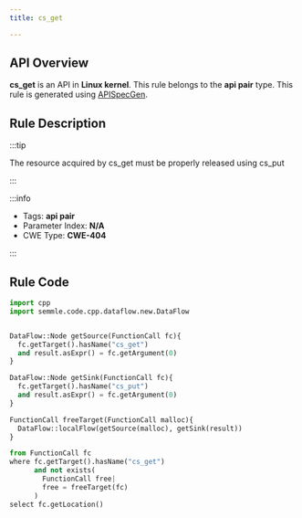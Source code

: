 ```yaml
---
title: cs_get

---
```



## API Overview
**cs_get** is an API in **Linux kernel**. This rule belongs to the **api pair** type. This rule is generated using [APISpecGen](../../tools/APISpecGen).
## Rule Description

:::tip

The resource acquired by cs_get must be properly released using cs_put

:::

:::info

- Tags: **api pair**
- Parameter Index: **N/A**
- CWE Type: **CWE-404**

:::

## Rule Code
```python
import cpp
import semmle.code.cpp.dataflow.new.DataFlow


DataFlow::Node getSource(FunctionCall fc){
  fc.getTarget().hasName("cs_get")
  and result.asExpr() = fc.getArgument(0)
}

DataFlow::Node getSink(FunctionCall fc){
  fc.getTarget().hasName("cs_put")
  and result.asExpr() = fc.getArgument(0)
}

FunctionCall freeTarget(FunctionCall malloc){
  DataFlow::localFlow(getSource(malloc), getSink(result))
}

from FunctionCall fc
where fc.getTarget().hasName("cs_get")
      and not exists(
        FunctionCall free| 
        free = freeTarget(fc)
      )
select fc.getLocation()

    
```